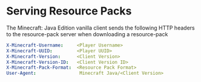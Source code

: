 # Serving Resource Packs

The Minecraft: Java Edition vanilla client sends the following HTTP headers to
the resource-pack server when downloading a resource-pack

```yaml
X-Minecraft-Username:     <Player Username>
X-Minecraft-UUID:         <Player UUID>
X-Minecraft-Version:      <Client Version>
X-Minecraft-Version-ID:   <Client Version ID>
X-Minecraft-Pack-Format:  <Resource Pack Format>
User-Agent:                Minecraft Java/<Client Version>
```